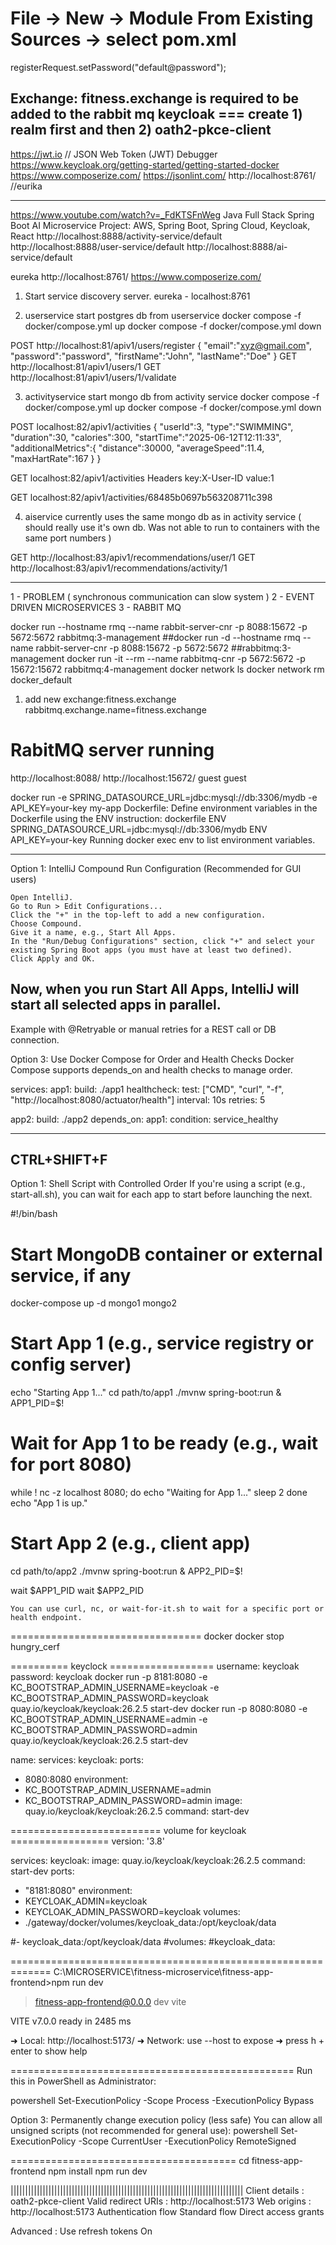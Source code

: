 # File -> New -> Module From Existing Sources -> select pom.xml
registerRequest.setPassword("default@password");

Exchange: fitness.exchange   is required to be added to the rabbit mq
keycloak ===  create 1) realm first and then  2) oath2-pkce-client
-----------------------------------------------------------------------
https://jwt.io      // JSON Web Token (JWT) Debugger
https://www.keycloak.org/getting-started/getting-started-docker
https://www.composerize.com/
https://jsonlint.com/
http://localhost:8761/     //eurika

-----------------------------------------------------------------------
https://www.youtube.com/watch?v=_FdKTSFnWeg
Java Full Stack Spring Boot AI Microservice Project: AWS, Spring Boot, Spring Cloud, Keycloak, React
http://localhost:8888/activity-service/default
http://localhost:8888/user-service/default
http://localhost:8888/ai-service/default

eureka
http://localhost:8761/
https://www.composerize.com/

1) Start service discovery server.
eureka -   localhost:8761

2) userservice
start postgres db from userservice 
docker compose -f docker/compose.yml up
docker compose -f docker/compose.yml down

POST  http://localhost:81/apiv1/users/register
{
"email":"xyz@gmail.com",
"password":"password",
"firstName":"John",
"lastName":"Doe"
}
GET http://localhost:81/apiv1/users/1
GET http://localhost:81/apiv1/users/1/validate

3) activityservice
start mongo db from activity service
docker compose -f docker/compose.yml up
docker compose -f docker/compose.yml down

POST   localhost:82/apiv1/activities
{
"userId":3,
"type":"SWIMMING",
"duration":30,
"calories":300,
"startTime":"2025-06-12T12:11:33",
"additionalMetrics":{
"distance":30000,
"averageSpeed":11.4,
"maxHartRate":167
}
}

GET  localhost:82/apiv1/activities
Headers   key:X-User-ID    value:1

GET localhost:82/apiv1/activities/68485b0697b563208711c398


4) aiservice  currently uses the same mongo db as in activity service 
( should really use it's own db. Was not able to run to containers with the same port numbers )

GET   http://localhost:83/apiv1/recommendations/user/1
GET   http://localhost:83/apiv1/recommendations/activity/1

------------------------------------------------------------------
1 - PROBLEM  ( synchronous communication can slow system )
2 - EVENT DRIVEN MICROSERVICES
3 - RABBIT MQ

docker run --hostname rmq --name rabbit-server-cnr -p 8088:15672 -p 5672:5672 rabbitmq:3-management
##docker run -d --hostname rmq --name rabbit-server-cnr -p 8088:15672 -p 5672:5672
##rabbitmq:3-management
docker run -it --rm --name rabbitmq-cnr -p 5672:5672 -p 15672:15672 rabbitmq:4-management
docker network ls
docker network rm docker_default

1. add new exchange:fitness.exchange
rabbitmq.exchange.name=fitness.exchange

# RabitMQ server running
http://localhost:8088/
http://localhost:15672/
guest
guest

docker run -e SPRING_DATASOURCE_URL=jdbc:mysql://db:3306/mydb -e API_KEY=your-key my-app
Dockerfile: Define environment variables in the Dockerfile using the ENV instruction:
dockerfile
ENV SPRING_DATASOURCE_URL=jdbc:mysql://db:3306/mydb
ENV API_KEY=your-key
Running docker exec <container> env to list environment variables.

-------------------------------------------------------------------------
Option 1: IntelliJ Compound Run Configuration (Recommended for GUI users)

    Open IntelliJ.
    Go to Run > Edit Configurations...
    Click the "+" in the top-left to add a new configuration.
    Choose Compound.
    Give it a name, e.g., Start All Apps.
    In the "Run/Debug Configurations" section, click "+" and select your existing Spring Boot apps (you must have at least two defined).
    Click Apply and OK.

Now, when you run Start All Apps, IntelliJ will start all selected apps in parallel.
-------------------------------------------------------------------------------------
Example with @Retryable or manual retries for a REST call or DB connection.

Option 3: Use Docker Compose for Order and Health Checks
Docker Compose supports depends_on and health checks to manage order.

services:
app1:
build: ./app1
healthcheck:
test: ["CMD", "curl", "-f", "http://localhost:8080/actuator/health"]
      interval: 10s
retries: 5

app2:
build: ./app2
depends_on:
app1:
condition: service_healthy

-----------------------------------------------------------------
CTRL+SHIFT+F
-----------------------------------------------------------------
Option 1: Shell Script with Controlled Order
If you're using a script (e.g., start-all.sh), you can wait for each app to start before launching the next.

#!/bin/bash

# Start MongoDB container or external service, if any
docker-compose up -d mongo1 mongo2

# Start App 1 (e.g., service registry or config server)
echo "Starting App 1..."
cd path/to/app1
./mvnw spring-boot:run &
APP1_PID=$!

# Wait for App 1 to be ready (e.g., wait for port 8080)
while ! nc -z localhost 8080; do
echo "Waiting for App 1..."
sleep 2
done
echo "App 1 is up."

# Start App 2 (e.g., client app)
cd path/to/app2
./mvnw spring-boot:run &
APP2_PID=$!

wait $APP1_PID
wait $APP2_PID

    You can use curl, nc, or wait-for-it.sh to wait for a specific port or health endpoint.
=================================  docker
docker stop hungry_cerf

==========    keyclock   ==================
username: keycloak   password: keycloak
docker run -p 8181:8080 -e KC_BOOTSTRAP_ADMIN_USERNAME=keycloak -e KC_BOOTSTRAP_ADMIN_PASSWORD=keycloak quay.io/keycloak/keycloak:26.2.5 start-dev
docker run -p 8080:8080 -e KC_BOOTSTRAP_ADMIN_USERNAME=admin -e KC_BOOTSTRAP_ADMIN_PASSWORD=admin quay.io/keycloak/keycloak:26.2.5 start-dev

name: <your project name>
services:
keycloak:
ports:
- 8080:8080
environment:
- KC_BOOTSTRAP_ADMIN_USERNAME=admin
- KC_BOOTSTRAP_ADMIN_PASSWORD=admin
image: quay.io/keycloak/keycloak:26.2.5
command: start-dev

==========================   volume for keycloak  =================
version: '3.8'

services:
keycloak:
image: quay.io/keycloak/keycloak:26.2.5
command: start-dev
ports:
- "8181:8080"
environment:
- KEYCLOAK_ADMIN=keycloak
- KEYCLOAK_ADMIN_PASSWORD=keycloak
volumes:
- ./gateway/docker/volumes/keycloak_data:/opt/keycloak/data


#- keycloak_data:/opt/keycloak/data
#volumes:
#keycloak_data:

=============================================================
C:\MICROSERVICE\fitness-microservice\fitness-app-frontend>npm run dev

> fitness-app-frontend@0.0.0 dev
> vite
>
VITE v7.0.0  ready in 2485 ms

➜  Local:   http://localhost:5173/
➜  Network: use --host to expose
➜  press h + enter to show help

=================================================
Run this in PowerShell as Administrator:

powershell
Set-ExecutionPolicy -Scope Process -ExecutionPolicy Bypass

Option 3: Permanently change execution policy (less safe)
You can allow all unsigned scripts (not recommended for general use):
powershell
Set-ExecutionPolicy -Scope CurrentUser -ExecutionPolicy RemoteSigned

=======================================
cd fitness-app-frontend
npm install
npm run dev

||||||||||||||||||||||||||||||||||||||||||||||||||||||||||||||||||||||||||||||||
Client details  :   oath2-pkce-client
Valid redirect URIs :   http://localhost:5173
Web origins :  http://localhost:5173
Authentication flow       Standard flow       Direct access grants

Advanced :   Use refresh tokens     On



